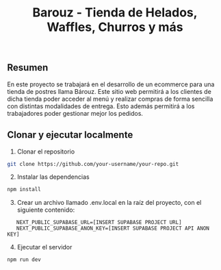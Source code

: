 <h1 align="center">Barouz - Tienda de Helados, Waffles, Churros y más</h1>
<br />

## Resumen

En este proyecto se trabajará en el desarrollo de un ecommerce para una tienda de postres llama Bárouz. Este sitio web permitirá a los clientes de dicha tienda poder acceder al menú y realizar compras de forma sencilla con distintas modalidades de entrega. Esto además permitirá a los trabajadores poder gestionar mejor los pedidos.

## Clonar y ejecutar localmente

1. Clonar el repositorio

```bash
git clone https://github.com/your-username/your-repo.git
```

2. Instalar las dependencias

```bash
npm install
```

3. Crear un archivo llamado .env.local en la raíz del proyecto, con el siguiente contenido:

```
   NEXT_PUBLIC_SUPABASE_URL=[INSERT SUPABASE PROJECT URL]
   NEXT_PUBLIC_SUPABASE_ANON_KEY=[INSERT SUPABASE PROJECT API ANON KEY]
```

4. Ejecutar el servidor

```bash
npm run dev
```
